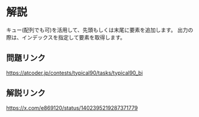 # 解説
キュー(配列でも可)を活用して、先頭もしくは末尾に要素を追加します。
出力の際は、インデックスを指定して要素を取得します。

## 問題リンク
https://atcoder.jp/contests/typical90/tasks/typical90_bi

## 解説リンク
https://x.com/e869120/status/1402395219287371779
